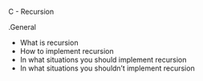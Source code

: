 C - Recursion

.General
* What is recursion
* How to implement recursion
* In what situations you should implement recursion
* In what situations you shouldn’t implement recursion
